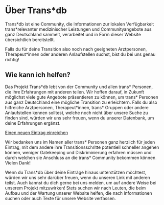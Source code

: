 # Über Trans\*db

Trans\*db ist eine Community,
die Informationen zur lokalen Verfügbarkeit trans\*relevanter medizinischer Leistungen und Communityangebote aus ganz Deutschland sammelt,
verarbeitet und in Form dieser Website übersichtlich bereitstellt.

Falls du für deine Transition also noch nach geeigneten Arztpersonen, Therapeut\*innen oder anderen Anlaufstellen suchst,
bist du bei uns genau richtig!

## Wie kann ich helfen?

Das Projekt Trans\*db lebt von der Community und allen trans\* Personen, die ihre Erfahrungen mit anderen teilen.
Wir hoffen darauf, in Zukunft möglichst viele gute Angebote präsentieren zu können,
um trans\* Personen aus ganz Deutschland eine mögliche Transition zu erleichtern.
Falls du also hilfreiche Arztpersonen, Therapeut\*innen, trans\* Gruppen oder andere Anlaufstellen kennen solltest, 
welche noch nicht über unsere Suche zu finden sind, würden wir uns sehr freuen, wenn du unserer Datenbank, um deine Erfahrungen ergänzt.

[Einen neuen Eintrag einreichen](/submit)

Wir bedanken uns im Namen aller trans\* Personen ganz herzlich für jeden Eintrag, mit dem andere ihre Transitionsschritte potentiell schneller angehen können, weniger Gatekeeping und Diskriminierung erfahren müssen und durch welchen sie Anschluss an die trans\* Community bekommen können.
Vielen Dank!

Wenn du Trans*db über deine Einträge hinaus unterstützen möchtest, würden wir uns sehr darüber freuen, wenn du unseren Link mit anderen teilst.
Auch kannst du dich gerne bei uns melden, um auf andere Weise bei unserem Projekt mitzuwirken!
Stets suchen wir nach Leuten, die beim Aufbau und der Wartung unserer Website helfen, die nach Informationen suchen oder auch Texte für unsere Website verfassen.
